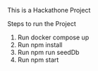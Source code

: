 This is a Hackathone Project

Steps to run the Project

1) Run docker compose up
2) Run npm install
3) Run npm run seedDb
4) Run npm start
